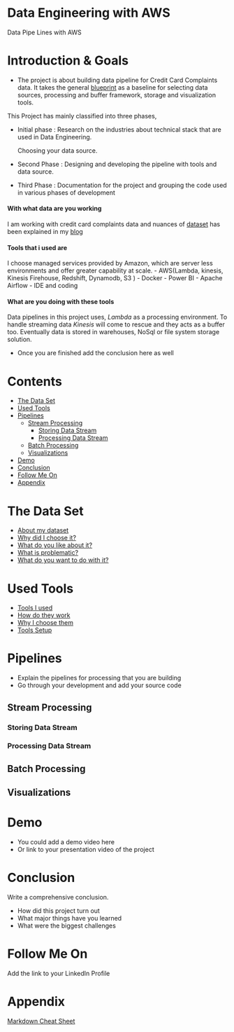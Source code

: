 # Data Engineering with AWS
Data Pipe Lines with AWS

# Introduction & Goals
- The project is about building data pipeline for Credit Card Complaints data.  It takes the general [blueprint](https://github.com/andkret/Cookbook/blob/master/sections/01-Introduction.md#my-data-science-platform-blueprint) as a baseline for selecting data sources, processing and buffer framework, storage and visualization tools.


This Project has mainly classified into three phases,

  - Initial phase : Research on the industries about technical stack that are used in Data Engineering.

    Choosing your data source.

  - Second Phase : Designing and developing the pipeline with tools and data source.
  - Third Phase : Documentation for the project and grouping the code used in various phases of development

  #### With what data are you working 
  I am working with credit card complaints data and nuances of [dataset](#the-data-set) has been explained in my [blog](https://www.teamdatascience.com/post/data-sets)
  
  #### Tools that i used are 

  I choose managed services provided by Amazon, which are server less environments and offer greater capability at scale.
    - AWS(Lambda, kinesis, Kinesis Firehouse, Redshift, Dynamodb, S3 )
    - Docker
    - Power BI
    - Apache Airflow
    - IDE and coding
  
  #### What are you doing with these tools

  Data pipelines in this project uses, *Lambda* as a processing environment.  To handle streaming data *Kinesis* will come to rescue and they acts as a buffer too.  Eventually data is stored in warehouses, NoSql or file system storage solution.


  - Once you are finished add the conclusion here as well


# Contents

- [The Data Set](#the-data-set)
- [Used Tools](#used-tools)
- [Pipelines](#pipelines)
  - [Stream Processing](#stream-processing)
    - [Storing Data Stream](#storing-data-stream)
    - [Processing Data Stream](#processing-data-stream)
  - [Batch Processing](#batch-processing)
  - [Visualizations](#visualizations)
- [Demo](#demo)
- [Conclusion](#conclusion)
- [Follow Me On](#follow-me-on)
- [Appendix](#appendix)


# The Data Set
- [About my dataset](Contents/Dataset.MD)
- [Why did I choose it?](Contents/Dataset.MD)
- [What do you like about it?](Contents/Dataset.MD)
- [What is problematic?](Contents/Dataset.MD)
- [What do you want to do with it?](Contents/Dataset.MD)

# Used Tools
- [Tools I used](Contents/Tools.MD)
- [How do they work]((Contents/Tools.MD))
- [Why I choose them](Contents/Tools.MD)
- [Tools Setup](Contents/Tools.MD)

# Pipelines
- Explain the pipelines for processing that you are building
- Go through your development and add your source code

## Stream Processing
### Storing Data Stream
### Processing Data Stream
## Batch Processing
## Visualizations

# Demo
- You could add a demo video here
- Or link to your presentation video of the project

# Conclusion
Write a comprehensive conclusion.
- How did this project turn out
- What major things have you learned
- What were the biggest challenges

# Follow Me On
Add the link to your LinkedIn Profile

# Appendix

[Markdown Cheat Sheet](https://github.com/adam-p/markdown-here/wiki/Markdown-Cheatsheet)
